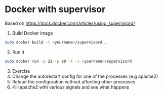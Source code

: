 Docker with supervisor
======================

Based on https://docs.docker.com/articles/using_supervisord/

1. Build Docker image
```bash
sudo docker build -t <yourname>/supervisord .
```
2. Run it
```bash
sudo docker run -p 22 -p 80 -t -i <yourname>/supervisord
```
3. Exercise
  1. Change the autorestart config for one of the processes (e.g apache2)
  2. Reload the configuration without affecting other processes
  3. Kill apache2 with various signals and see what happens
